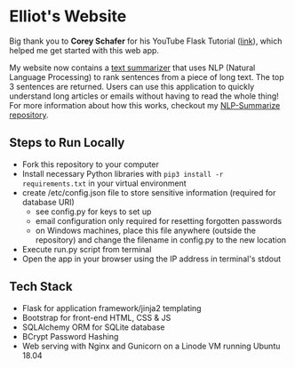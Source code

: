 # Elliot's Website

Big thank you to **Corey Schafer** for his YouTube Flask Tutorial ([link](https://www.youtube.com/watch?v=MwZwr5Tvyxo&list=PL-osiE80TeTs4UjLw5MM6OjgkjFeUxCYH&ab_channel=CoreySchafer)), which helped me get started with this web app.

My website now contains a [text summarizer](https://www.ewilens.com/summarize-text) that uses NLP (Natural Language Processing) to rank sentences from a piece of long text. The top 3 sentences are returned. Users can use this application to quickly understand long articles or emails without having to read the whole thing! For more information about how this works, checkout my [NLP-Summarize repository](https://github.com/edubu2/NLP-Summarize).

## Steps to Run Locally
- Fork this repository to your computer
- Install necessary Python libraries with `pip3 install -r requirements.txt` in your virtual environment
- create /etc/config.json file to store sensitive information (required for database URI)
  - see config.py for keys to set up
  - email configuration only required for resetting forgotten passwords
  - on Windows machines, place this file anywhere (outside the repository) and change the filename in config.py to the new location
- Execute run.py script from terminal
- Open the app in your browser using the IP address in terminal's stdout

## Tech Stack
- Flask for application framework/jinja2 templating
- Bootstrap for front-end HTML, CSS & JS
- SQLAlchemy ORM for SQLite database
- BCrypt Password Hashing
- Web serving with Nginx and Gunicorn on a Linode VM running Ubuntu 18.04
